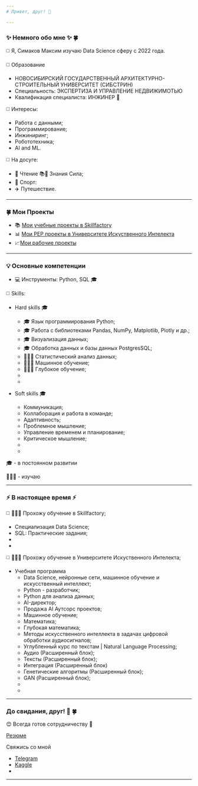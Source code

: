 ```yaml
---
# Привет, друг! 👋

---
```

### ✨ Немного обо мне ✨ 🍀
◻️ Я, Симаков Максим изучаю Data Science сферу c 2022 года.

◻️ Образование
  * НОВОСИБИРСКИЙ ГОСУДАРСТВЕННЫЙ АРХИТЕКТУРНО-СТРОИТЕЛЬНЫЙ УНИВЕРСИТЕТ (СИБСТРИН)
  * Специальность: ЭКСПЕРТИЗА И УПРАВЛЕНИЕ НЕДВИЖИМОТЬЮ
  * Квалификация специалиста: ИНЖИНЕР 📐
   
◻️ Интересы:
  * Работа с данными;
  * Программирование;
  * Инжиниринг;
  * Робототехника;
  * AI and ML.
    
◻️ На досуге:
  * 📖 Чтение 📚💪 Знания Сила;
  * 🏃 Спорт:
  * ✈️ Путешествие.
---
### 🍀 Мои Проекты
  * 📚 [Мои учебные проекты в Skillfactory]()
  * 📊 [Мои PEP проекты в Университете Искуственного Интелекта]()
  * 📈[Мои рабочие проекты]()

---

### 💡 Основные компетенции 
* 💻 Инструменты: Python, SQL 🎓
  
◻️ Skills:

  * Hard skills 🎓
    * 🎓 Язык программирования Python;
    * 🎓 Работа с библиотеками Pandas, NumPy, Matplotlib, Plotly и др.;
    * 🎓 Визуализация данных;
    * 🎓 Обработка данных и базы данных PostgresSQL;
    * 🧑🏼‍🎓 Статистический анализ данных;
    * 🧑🏼‍🎓 Машинное обучение;
    * 🧑🏼‍🎓 Глубокое обучение;
    * 
    * 
   
  * Soft skills 🎓
    
    * Коммуникация;
    * Коллаборация и работа в команде;
    * Адаптивность;
    * Проблемное мышление;
    * Управление временем и планирование;
    * Критическое мышление;
    * 
    * 
🎓 -  в постоянном развитии

🧑🏼‍🎓 - изучаю

---    

### ⚡️ В настоящее время ⚡️

◻️  🧑🏼‍🎓 Прохожу обучение в Skillfactory;

   * Специализация Data Science;
   * SQL: Практические задания;
   * 
   * 
     
◻️  🧑🏼‍🎓 Прохожу обучение в Университете Искуственного Интелекта;

* Учебная программа 
   * Data Science, нейронные сети, машинное обучение и искусственный интеллект;
   * Python - разработчик;
   * Python для анализа данных;
   * AI-директор;
   * Продажа AI Аутсорс проектов;
   * Машинное обучение;
   * Математика;
   * Глубокая математика;
   * Методы искусственного интеллекта в задачах цифровой обработки аудиосигналов;
   * Углубленный курс по текстам | Natural Language Processing;
   * Аудио (Расширенный блок);
   * Тексты (Расширенный блок);
   * Интеграция (Расширенный блок)
   * Генетические алгоритмы (Расширенный блок);
   * GAN (Расширенный блок);
   * 
   *
---
### До свидания, друг! 👋 🍀

😊 Всегда готов сотрудничеству 🤝

[Резюме]()

Свяжись со мной

* [Telegram](https://t.me/max_sim_sma)
* [Kaggle](https://www.kaggle.com/maksimsimakov)
*
---



 



